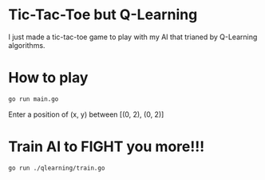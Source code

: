# Tic-Tac-Toe but Q-Learning

I just made a tic-tac-toe game to play with my AI that trianed by Q-Learning algorithms.

# How to play

```bash
go run main.go
```

Enter a position of (x, y) between [(0, 2), (0, 2)]

# Train AI to FIGHT you more!!!

```bash
go run ./qlearning/train.go
